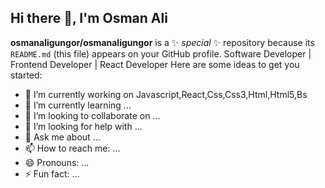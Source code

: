 ## Hi there 👋, I'm Osman Ali


**osmanaligungor/osmanaligungor** is a ✨ _special_ ✨ repository because its `README.md` (this file) appears on your GitHub profile.
Software Developer | Frontend Developer | React Developer
Here are some ideas to get you started:

- 🔭 I’m currently working on Javascript,React,Css,Css3,Html,Html5,Bs
- 🌱 I’m currently learning ...
- 👯 I’m looking to collaborate on ...
- 🤔 I’m looking for help with ...
- 💬 Ask me about ...
- 📫 How to reach me: ...
- 😄 Pronouns: ...
- ⚡ Fun fact: ...

